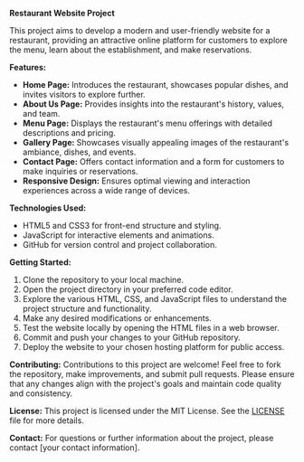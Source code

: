 **Restaurant Website Project**

This project aims to develop a modern and user-friendly website for a restaurant, providing an attractive online platform for customers to explore the menu, learn about the establishment, and make reservations.

**Features:**
- **Home Page:** Introduces the restaurant, showcases popular dishes, and invites visitors to explore further.
- **About Us Page:** Provides insights into the restaurant's history, values, and team.
- **Menu Page:** Displays the restaurant's menu offerings with detailed descriptions and pricing.
- **Gallery Page:** Showcases visually appealing images of the restaurant's ambiance, dishes, and events.
- **Contact Page:** Offers contact information and a form for customers to make inquiries or reservations.
- **Responsive Design:** Ensures optimal viewing and interaction experiences across a wide range of devices.

**Technologies Used:**
- HTML5 and CSS3 for front-end structure and styling.
- JavaScript for interactive elements and animations.
- GitHub for version control and project collaboration.

**Getting Started:**
1. Clone the repository to your local machine.
2. Open the project directory in your preferred code editor.
3. Explore the various HTML, CSS, and JavaScript files to understand the project structure and functionality.
4. Make any desired modifications or enhancements.
5. Test the website locally by opening the HTML files in a web browser.
6. Commit and push your changes to your GitHub repository.
7. Deploy the website to your chosen hosting platform for public access.

**Contributing:**
Contributions to this project are welcome! Feel free to fork the repository, make improvements, and submit pull requests. Please ensure that any changes align with the project's goals and maintain code quality and consistency.

**License:**
This project is licensed under the MIT License. See the [LICENSE](./LICENSE) file for more details.

**Contact:**
For questions or further information about the project, please contact [your contact information].
